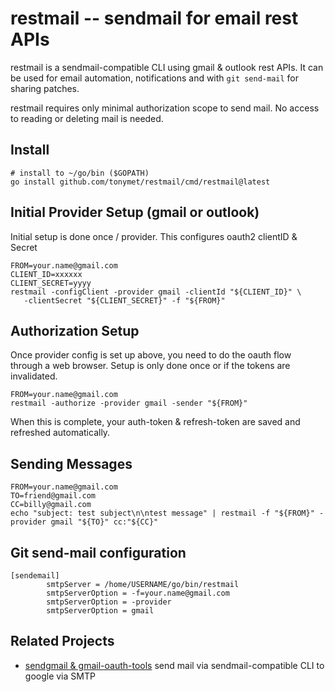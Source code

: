 # restmail -- sendmail for email rest APIs

restmail is a sendmail-compatible CLI using gmail & outlook rest APIs. It can be used
for email automation, notifications and with `git send-mail` for sharing patches. 

restmail requires only minimal authorization scope to send mail.  No access to reading
or deleting mail is needed.

## Install
```
# install to ~/go/bin ($GOPATH)
go install github.com/tonymet/restmail/cmd/restmail@latest
```

## Initial Provider Setup (gmail or outlook)
Initial setup is done once / provider. This configures oauth2 clientID & Secret

```
FROM=your.name@gmail.com
CLIENT_ID=xxxxxx
CLIENT_SECRET=yyyy
restmail -configClient -provider gmail -clientId "${CLIENT_ID}" \ 
   -clientSecret "${CLIENT_SECRET}" -f "${FROM}"
```

## Authorization Setup
Once provider config is set up above, you need to do the oauth flow through
a web browser.  Setup is only done once or if the tokens are invalidated. 
```
FROM=your.name@gmail.com
restmail -authorize -provider gmail -sender "${FROM}"
```
When this is complete, your auth-token & refresh-token are saved and refreshed
automatically.

## Sending Messages
```
FROM=your.name@gmail.com
TO=friend@gmail.com
CC=billy@gmail.com
echo "subject: test subject\n\ntest message" | restmail -f "${FROM}" -provider gmail "${TO}" cc:"${CC}"

```

## Git send-mail configuration

```
[sendemail]
        smtpServer = /home/USERNAME/go/bin/restmail
        smtpServerOption = -f=your.name@gmail.com 
        smtpServerOption = -provider 
        smtpServerOption = gmail
```

## Related Projects
* [sendgmail & gmail-oauth-tools](https://github.com/google/gmail-oauth2-tools) send mail via sendmail-compatible
CLI to google via SMTP
